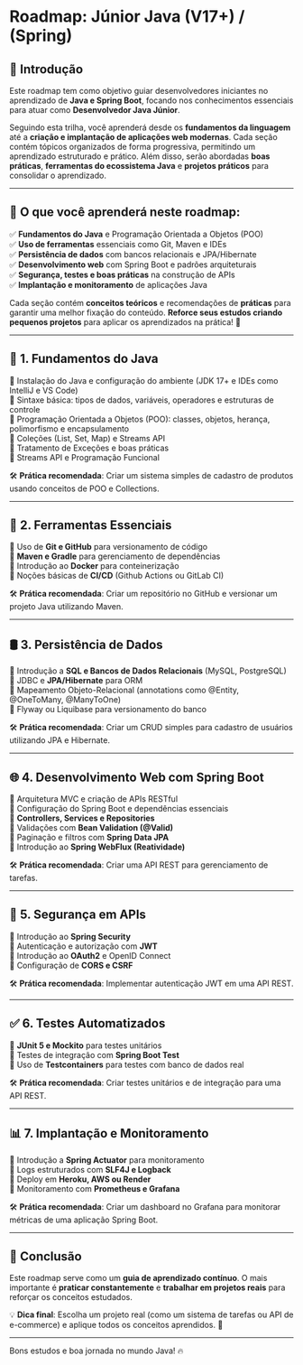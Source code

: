 # Roadmap: Júnior Java (V17+) / (Spring)

## 📌 Introdução

Este roadmap tem como objetivo guiar desenvolvedores iniciantes no aprendizado de **Java e Spring Boot**, focando nos conhecimentos essenciais para atuar como **Desenvolvedor Java Júnior**.

Seguindo esta trilha, você aprenderá desde os **fundamentos da linguagem** até a **criação e implantação de aplicações web modernas**. Cada seção contém tópicos organizados de forma progressiva, permitindo um aprendizado estruturado e prático. Além disso, serão abordadas **boas práticas**, **ferramentas do ecossistema Java** e **projetos práticos** para consolidar o aprendizado.

---

## 🚀 O que você aprenderá neste roadmap:

✅ **Fundamentos do Java** e Programação Orientada a Objetos (POO)  
✅ **Uso de ferramentas** essenciais como Git, Maven e IDEs  
✅ **Persistência de dados** com bancos relacionais e JPA/Hibernate  
✅ **Desenvolvimento web** com Spring Boot e padrões arquiteturais  
✅ **Segurança, testes e boas práticas** na construção de APIs  
✅ **Implantação e monitoramento** de aplicações Java

Cada seção contém **conceitos teóricos** e recomendações de **práticas** para garantir uma melhor fixação do conteúdo. **Reforce seus estudos criando pequenos projetos** para aplicar os aprendizados na prática! 🚀

---

## 📖 1. Fundamentos do Java

🔹 Instalação do Java e configuração do ambiente (JDK 17+ e IDEs como IntelliJ e VS Code)  
🔹 Sintaxe básica: tipos de dados, variáveis, operadores e estruturas de controle  
🔹 Programação Orientada a Objetos (POO): classes, objetos, herança, polimorfismo e encapsulamento  
🔹 Coleções (List, Set, Map) e Streams API  
🔹 Tratamento de Exceções e boas práticas  
🔹 Streams API e Programação Funcional

🛠 **Prática recomendada**: Criar um sistema simples de cadastro de produtos usando conceitos de POO e Collections.

---

## 📂 2. Ferramentas Essenciais

🔹 Uso de **Git e GitHub** para versionamento de código  
🔹 **Maven e Gradle** para gerenciamento de dependências  
🔹 Introdução ao **Docker** para conteinerização  
🔹 Noções básicas de **CI/CD** (Github Actions ou GitLab CI)

🛠 **Prática recomendada**: Criar um repositório no GitHub e versionar um projeto Java utilizando Maven.

---

## 🛢 3. Persistência de Dados

🔹 Introdução a **SQL e Bancos de Dados Relacionais** (MySQL, PostgreSQL)  
🔹 JDBC e **JPA/Hibernate** para ORM  
🔹 Mapeamento Objeto-Relacional (annotations como @Entity, @OneToMany, @ManyToOne)  
🔹 Flyway ou Liquibase para versionamento do banco

🛠 **Prática recomendada**: Criar um CRUD simples para cadastro de usuários utilizando JPA e Hibernate.

---

## 🌐 4. Desenvolvimento Web com Spring Boot

🔹 Arquitetura MVC e criação de APIs RESTful  
🔹 Configuração do Spring Boot e dependências essenciais  
🔹 **Controllers, Services e Repositories**  
🔹 Validações com **Bean Validation (@Valid)**  
🔹 Paginação e filtros com **Spring Data JPA**  
🔹 Introdução ao **Spring WebFlux (Reatividade)**

🛠 **Prática recomendada**: Criar uma API REST para gerenciamento de tarefas.

---

## 🔐 5. Segurança em APIs

🔹 Introdução ao **Spring Security**  
🔹 Autenticação e autorização com **JWT**  
🔹 Introdução ao **OAuth2** e OpenID Connect  
🔹 Configuração de **CORS e CSRF**

🛠 **Prática recomendada**: Implementar autenticação JWT em uma API REST.

---

## ✅ 6. Testes Automatizados

🔹 **JUnit 5 e Mockito** para testes unitários  
🔹 Testes de integração com **Spring Boot Test**  
🔹 Uso de **Testcontainers** para testes com banco de dados real

🛠 **Prática recomendada**: Criar testes unitários e de integração para uma API REST.

---

## 📊 7. Implantação e Monitoramento

🔹 Introdução a **Spring Actuator** para monitoramento  
🔹 Logs estruturados com **SLF4J e Logback**  
🔹 Deploy em **Heroku, AWS ou Render**  
🔹 Monitoramento com **Prometheus e Grafana**

🛠 **Prática recomendada**: Criar um dashboard no Grafana para monitorar métricas de uma aplicação Spring Boot.

---

## 📌 Conclusão

Este roadmap serve como um **guia de aprendizado contínuo**. O mais importante é **praticar constantemente** e **trabalhar em projetos reais** para reforçar os conceitos estudados.

💡 **Dica final**: Escolha um projeto real (como um sistema de tarefas ou API de e-commerce) e aplique todos os conceitos aprendidos. 🚀

---

Bons estudos e boa jornada no mundo Java! 🔥
